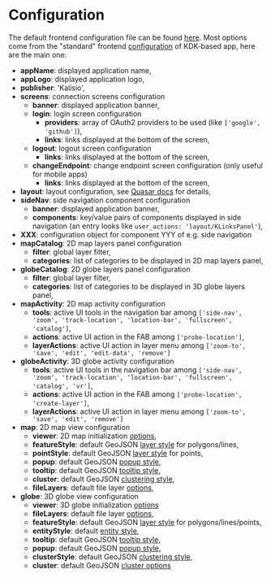 # Configuration

The default frontend configuration file can be found [here](https://github.com/kalisio/kano/blob/master/config/default.js).
Most options come from the "standard" frontend [configuration](../../guides/basics/step-by-step.md#configuring-a-kapp) of KDK-based app, here are the main one:
* **appName**: displayed application name,
* **appLogo**: displayed application logo,
* **publisher**: 'Kalisio',
* **screens**: connection screens configuration
  * **banner**: displayed application banner,
  * **login**: login screen configuration
    * **providers**: array of OAuth2 providers to be used (like `['google', 'github']`),
    * **links**: links displayed at the bottom of the screen,
  * **logout**: logout screen configuration
    * **links**: links displayed at the bottom of the screen,
  * **changeEndpoint**: change endpoint screen configuration (only useful for mobile apps)
    * **links**: links displayed at the bottom of the screen,
* **layout**: layout configuration, see [Quasar docs](https://quasar.dev/layout/layout) for details,
* **sideNav**: side navigation component configuration
  * **banner**: displayed application banner,
  * **components**: key/value pairs of components displayed in side navigation (an entry looks like `user_actions: 'layout/KLinksPanel'`),
* **XXX**: configuration object for component YYY of e.g. side navigation
* **mapCatalog**: 2D map layers panel configuration
  * **filter**: global layer filter,
  * **categories**: list of categories to be displayed in 2D map layers panel,
* **globeCatalog**: 2D globe layers panel configuration
  * **filter**: global layer filter,
  * **categories**: list of categories to be displayed in 3D globe layers panel,
* **mapActivity**: 2D map activity configuration
  * **tools**: active UI tools in the navigation bar among `['side-nav', 'zoom', 'track-location', 'location-bar', 'fullscreen', 'catalog']`,
  * **actions**: active UI action in the FAB among `['probe-location']`,
  * **layerActions**: active UI action in layer menu among `['zoom-to', 'save', 'edit', 'edit-data', 'remove']`
* **globeActivity**: 3D globe activity configuration
  * **tools**: active UI tools in the navigation bar among `['side-nav', 'zoom', 'track-location', 'location-bar', 'fullscreen', 'catalog', 'vr']`,
  * **actions**: active UI action in the FAB among `['probe-location', 'create-layer']`,
  * **layerActions**: active UI action in layer menu among `['zoom-to', 'save', 'edit', 'remove']`
* **map**: 2D map view configuration
	* **viewer**: 2D map initialization [options](https://leafletjs.com/reference.html#map-option),
	* **featureStyle**: default GeoJSON [layer style](../kmap/mixins.md#map-style) for polygons/lines,
	* **pointStyle**: default GeoJSON [layer style](../kmap/mixins.md#map-style) for points,
	* **popup**: default GeoJSON [popup style](../kmap/mixins.md#map-popup),
	* **tooltip**: default GeoJSON [tooltip style](../kmap/mixins.md#map-tooltip),
	* **cluster**: default GeoJSON [clustering style](../kmap/mixins.md#map-style),
	* **fileLayers**: default file layer [options](../kmap/mixins.md#file-layer),
* **globe**: 3D globe view configuration
	* **viewer**: 3D globe initialization [options](https://cesiumjs.org/Cesium/Build/Documentation/Viewer.html#Viewer)
	* **fileLayers**: default file layer [options](../kmap/mixins.md#file-layer),
	* **featureStyle**: default GeoJSON [layer style](../kmap/mixins.md#globe-style) for polygons/lines/points,
	* **entityStyle**: default [entity style](../kmap/mixins.md#globe-style),
	* **tooltip**: default GeoJSON [tooltip style](../kmap/mixins.md#globe-tooltip),
	* **popup**: default GeoJSON [popup style](../kmap/mixins.md#globe-popup),
	* **clusterStyle**: default GeoJSON [clustering style](../kmap/mixins.md#globe-style),
	* **cluster**: default GeoJSON [cluster options](../kmap/mixins.md#globe-style)
